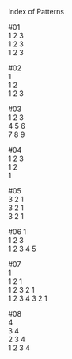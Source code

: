 Index of Patterns   


#01  
1 2 3  
1 2 3   
1 2 3  


#02  
1  
1 2  
1 2 3   


#03  
1 2 3  
4 5 6   
7 8 9  


#04  
1 2 3   
1 2  
1  
 

#05  
3 2 1  
3 2 1  
3 2 1  


#06
    1  
  1 2 3  
1 2 3 4 5    

#07  
      1   
    1 2 1   
  1 2 3 2 1    
1 2 3 4 3 2 1   

#08  
      4  
    3 4  
  2 3 4  
1 2 3 4  


